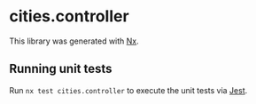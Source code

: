# cities.controller

This library was generated with [Nx](https://nx.dev).

## Running unit tests

Run `nx test cities.controller` to execute the unit tests via [Jest](https://jestjs.io).
